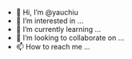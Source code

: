 - 👋 Hi, I’m @yauchiu
- 👀 I’m interested in ...
- 🌱 I’m currently learning ...
- 💞️ I’m looking to collaborate on ...
- 📫 How to reach me ...

<!---
yauchiu/yauchiu is a ✨ special ✨ repository because its `README.md` (this file) appears on your GitHub profile.
You can click the Preview link to take a look at your changes.
--->
